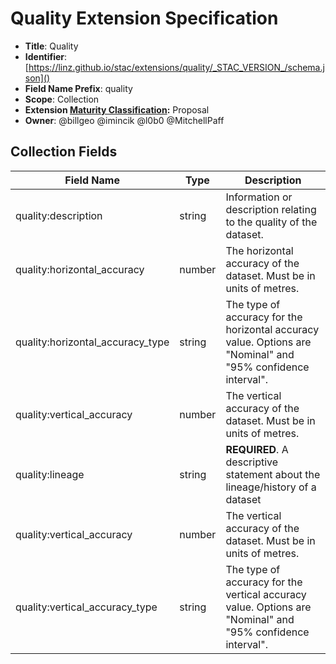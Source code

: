 # Quality Extension Specification

- **Title**: Quality
- **Identifier**:
  [https://linz.github.io/stac/extensions/quality/_STAC_VERSION_/schema.json]()
- **Field Name Prefix**: quality
- **Scope**: Collection
- **Extension
  [Maturity Classification](https://github.com/radiantearth/stac-spec/tree/master/extensions/README.md#extension-maturity):**
  Proposal
- **Owner**: @billgeo @imincik @l0b0 @MitchellPaff

## Collection Fields

| Field Name                       | Type   | Description                                                                                                  |
| -------------------------------- | ------ | ------------------------------------------------------------------------------------------------------------ |
| quality:description              | string | Information or description relating to the quality of the dataset.                                           |
| quality:horizontal_accuracy      | number | The horizontal accuracy of the dataset. Must be in units of metres.                                          |
| quality:horizontal_accuracy_type | string | The type of accuracy for the horizontal accuracy value. Options are "Nominal" and "95% confidence interval". |
| quality:vertical_accuracy        | number | The vertical accuracy of the dataset. Must be in units of metres.                                            |
| quality:lineage                  | string | **REQUIRED**. A descriptive statement about the lineage/history of a dataset                                 |
| quality:vertical_accuracy        | number | The vertical accuracy of the dataset. Must be in units of metres.                                            |
| quality:vertical_accuracy_type   | string | The type of accuracy for the vertical accuracy value. Options are "Nominal" and "95% confidence interval".   |
